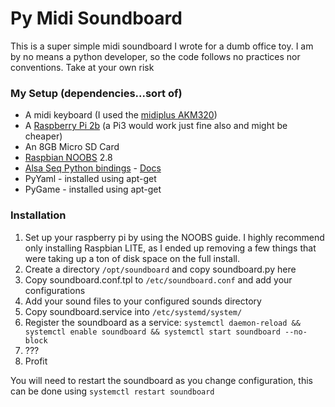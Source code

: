 # Py Midi Soundboard

This is a super simple midi soundboard I wrote for a dumb office toy. I am by no means a python developer, so the code
follows no practices nor conventions. Take at your own risk

### My Setup (dependencies...sort of)

 * A midi keyboard (I used the [midiplus AKM320](https://www.amazon.com/midiplus-AKM320-MIDI-Keyboard-Controller/dp/B00VHKMK64/))
 * A [Raspberry Pi 2b](https://www.amazon.com/Raspberry-Pi-Model-Desktop-Linux/dp/B00T2U7R7I/) (a Pi3 would work just fine also and might be cheaper)
 * An 8GB Micro SD Card
 * [Raspbian NOOBS](https://www.raspberrypi.org/downloads/noobs/) 2.8
 * [Alsa Seq Python bindings](https://github.com/ppaez/alsaseq) - [Docs](http://pp.com.mx/python/alsaseq/project.html)
 * PyYaml - installed using apt-get
 * PyGame - installed using apt-get
 
### Installation

 1. Set up your raspberry pi by using the NOOBS guide. I highly recommend only installing Raspbian LITE, as I ended up
removing a few things that were taking up a ton of disk space on the full install.
 2. Create a directory `/opt/soundboard` and copy soundboard.py here
 3. Copy soundboard.conf.tpl to `/etc/soundboard.conf` and add your configurations
 4. Add your sound files to your configured sounds directory
 5. Copy soundboard.service into `/etc/systemd/system/`
 6. Register the soundboard as a service: `systemctl daemon-reload && systemctl enable soundboard && systemctl start soundboard --no-block`
 7. ???
 8. Profit
 
You will need to restart the soundboard as you change configuration, this can be done using `systemctl restart soundboard`